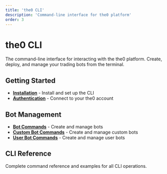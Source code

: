 ```yaml
---
title: 'the0 CLI'
description: 'Command-line interface for the0 platform'
order: 3
---
```


# the0 CLI

The command-line interface for interacting with the the0 platform. Create, deploy, and manage your trading bots from the terminal.

## Getting Started

- **[Installation](./installation)** - Install and set up the CLI
- **[Authentication](./authentication)** - Connect to your the0 account

## Bot Management

- **[Bot Commands](./bot-commands)** - Create and manage bots
- **[Custom Bot Commands](./bot-commands)** - Create and manage custom bots
- **[User Bot Commands](./user-bot-commands)** - Create and manage user bots

## CLI Reference

Complete command reference and examples for all CLI operations.
